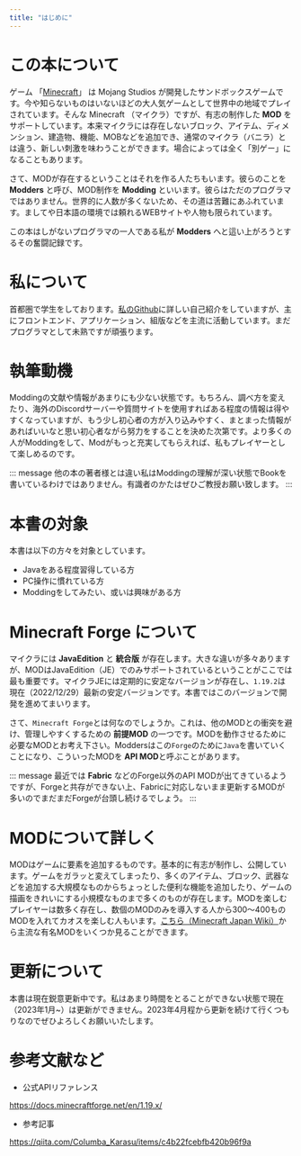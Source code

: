 ```yaml
---
title: "はじめに"
---
```


# この本について
ゲーム 「[Minecraft](https://www.minecraft.net/ja-jp)」 は Mojang Studios が開発したサンドボックスゲームです。今や知らないものはいないほどの大人気ゲームとして世界中の地域でプレイされています。そんな Minecraft （マイクラ）ですが、有志の制作した **MOD** をサポートしています。本来マイクラには存在しないブロック、アイテム、ディメンション、建造物、機能、MOBなどを追加でき、通常のマイクラ（バニラ）とは違う、新しい刺激を味わうことができます。場合によっては全く「別ゲー」になることもあります。

さて、MODが存在するということはそれを作る人たちもいます。彼らのことを **Modders** と呼び、MOD制作を **Modding** といいます。彼らはただのプログラマではありません。世界的に人数が多くないため、その道は苦難にあふれています。ましてや日本語の環境では頼れるWEBサイトや人物も限られています。

この本はしがないプログラマの一人である私が **Modders** へと這い上がろうとするその奮闘記録です。

# 私について
首都圏で学生をしております。[私のGithub](https://github.com/miko-misa)に詳しい自己紹介をしていますが、主にフロントエンド、アプリケーション、組版などを主流に活動しています。まだプログラマとして未熟ですが頑張ります。

# 執筆動機
Moddingの文献や情報があまりにも少ない状態です。もちろん、調べ方を変えたり、海外のDiscordサーバーや質問サイトを使用すればある程度の情報は得やすくなっていますが、もう少し初心者の方が入り込みやすく、まとまった情報があればいいなと思い初心者ながら努力をすることを決めた次第です。より多くの人がModdingをして、Modがもっと充実してもらえれば、私もプレイヤーとして楽しめるのです。

::: message
他の本の著者様とは違い私はModdingの理解が深い状態でBookを書いているわけではありません。有識者のかたはぜひご教授お願い致します。
:::

# 本書の対象
本書は以下の方々を対象としています。

- Javaをある程度習得している方
- PC操作に慣れている方
- Moddingをしてみたい、或いは興味がある方


# Minecraft Forge について
マイクラには **JavaEdition** と **統合版** が存在します。大きな違いが多々ありますが、MODはJavaEdition（JE）でのみサポートされているということがここでは最も重要です。マイクラJEには定期的に安定なバージョンが存在し、`1.19.2`は現在（2022/12/29）最新の安定バージョンです。本書ではこのバージョンで開発を進めてまいります。

さて、`Minecraft Forge`とは何なのでしょうか。これは、他のMODとの衝突を避け、管理しやすくするための **前提MOD** の一つです。MODを動作させるために必要なMODとお考え下さい。Moddersはこの`Forge`のために`Java`を書いていくことになり、こういったMODを **API MOD**と呼ぶことがあります。

::: message
最近では **Fabric** などのForge以外のAPI MODが出てきているようですが、Forgeと共存ができない上、Fabricに対応しないまま更新するMODが多いのでまだまだForgeが台頭し続けるでしょう。
:::

# MODについて詳しく
MODはゲームに要素を追加するものです。基本的に有志が制作し、公開しています。ゲームをガラッと変えてしまったり、多くのアイテム、ブロック、武器などを追加する大規模なものからちょっとした便利な機能を追加したり、ゲームの描画をきれいにする小規模なものまで多くのものが存在します。MODを楽しむプレイヤーは数多く存在し、数個のMODのみを導入する人から300～400ものMODを入れてカオスを楽しむ人もいます。[こちら（Minecraft Japan Wiki）](https://minecraftjapan.miraheze.org/wiki/MOD%E4%B8%80%E8%A6%A7)から主流な有名MODをいくつか見ることができます。

# 更新について
本書は現在鋭意更新中です。私はあまり時間をとることができない状態で現在（2023年1月~）は更新ができません。2023年4月程から更新を続けて行くつもりなのでぜひよろしくお願いいたします。

# 参考文献など
- 公式APIリファレンス

https://docs.minecraftforge.net/en/1.19.x/

- 参考記事

https://qiita.com/Columba_Karasu/items/c4b22fcebfb420b96f9a

